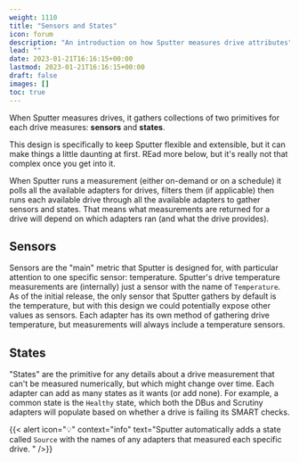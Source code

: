 ```yaml
---
weight: 1110
title: "Sensors and States"
icon: forum
description: "An introduction on how Sputter measures drive attributes"
lead: ""
date: 2023-01-21T16:16:15+00:00
lastmod: 2023-01-21T16:16:15+00:00
draft: false
images: []
toc: true
---
```


When Sputter measures drives, it gathers collections of two primitives for each drive measures: **sensors** and **states**. 

This design is specifically to keep Sputter flexible and extensible, but it can make things a little daunting at first. REad more below, but it's really not that complex once you get into it.

When Sputter runs a measurement (either on-demand or on a schedule) it polls all the available adapters for drives, filters them (if applicable) then runs each available drive through all the available adapters to gather sensors and states. That means what measurements are returned for a drive will depend on which adapters ran (and what the drive provides).

## Sensors

Sensors are the "main" metric that Sputter is designed for, with particular attention to one specific sensor: temperature. Sputter's drive temperature measurements are (internally) just a sensor with the name of `Temperature`. As of the initial release, the only sensor that Sputter gathers by default is the temperature, but with this design we could potentially expose other values as sensors. Each adapter has its own method of gathering drive temperature, but measurements will always include a temperature sensors.

## States

"States" are the primitive for any details about a drive measurement that can't be measured numerically, but which might change over time. Each adapter can add as many states as it wants (or add none). For example, a common state is the `Healthy` state, which both the DBus and Scrutiny adapters will populate based on whether a drive is failing its SMART checks.

{{< alert icon="💡" context="info" text="Sputter automatically adds a state called `Source` with the names of any adapters that measured each specific drive. " />}}